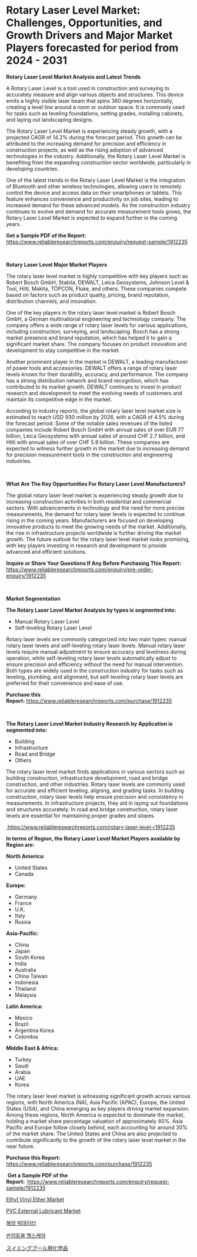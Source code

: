 <p><h1>Rotary Laser Level Market: Challenges, Opportunities, and Growth Drivers and Major Market Players forecasted for period from 2024 - 2031</h1></p><p><strong>Rotary Laser Level Market Analysis and Latest Trends</strong></p>
<p><p>A Rotary Laser Level is a tool used in construction and surveying to accurately measure and align various objects and structures. This device emits a highly visible laser beam that spins 360 degrees horizontally, creating a level line around a room or outdoor space. It is commonly used for tasks such as leveling foundations, setting grades, installing cabinets, and laying out landscaping designs.</p><p>The Rotary Laser Level Market is experiencing steady growth, with a projected CAGR of 14.2% during the forecast period. This growth can be attributed to the increasing demand for precision and efficiency in construction projects, as well as the rising adoption of advanced technologies in the industry. Additionally, the Rotary Laser Level Market is benefiting from the expanding construction sector worldwide, particularly in developing countries.</p><p>One of the latest trends in the Rotary Laser Level Market is the integration of Bluetooth and other wireless technologies, allowing users to remotely control the device and access data on their smartphones or tablets. This feature enhances convenience and productivity on job sites, leading to increased demand for these advanced models. As the construction industry continues to evolve and demand for accurate measurement tools grows, the Rotary Laser Level Market is expected to expand further in the coming years.</p></p>
<p><strong>Get a Sample PDF of the Report:&nbsp;</strong> <a href="https://www.reliableresearchreports.com/enquiry/request-sample/1912235">https://www.reliableresearchreports.com/enquiry/request-sample/1912235</a></p>
<p>&nbsp;</p>
<p><strong>Rotary Laser Level Major Market Players</strong></p>
<p><p>The rotary laser level market is highly competitive with key players such as Robert Bosch GmbH, Stabila, DEWALT, Leica Geosystems, Johnson Level & Tool, Hilti, Makita, TOPCON, Fluke, and others. These companies compete based on factors such as product quality, pricing, brand reputation, distribution channels, and innovation.</p><p>One of the key players in the rotary laser level market is Robert Bosch GmbH, a German multinational engineering and technology company. The company offers a wide range of rotary laser levels for various applications, including construction, surveying, and landscaping. Bosch has a strong market presence and brand reputation, which has helped it to gain a significant market share. The company focuses on product innovation and development to stay competitive in the market.</p><p>Another prominent player in the market is DEWALT, a leading manufacturer of power tools and accessories. DEWALT offers a range of rotary laser levels known for their durability, accuracy, and performance. The company has a strong distribution network and brand recognition, which has contributed to its market growth. DEWALT continues to invest in product research and development to meet the evolving needs of customers and maintain its competitive edge in the market.</p><p>According to industry reports, the global rotary laser level market size is estimated to reach USD 930 million by 2026, with a CAGR of 4.5% during the forecast period. Some of the notable sales revenues of the listed companies include Robert Bosch GmbH with annual sales of over EUR 77 billion, Leica Geosystems with annual sales of around CHF 2.7 billion, and Hilti with annual sales of over CHF 5.9 billion. These companies are expected to witness further growth in the market due to increasing demand for precision measurement tools in the construction and engineering industries.</p></p>
<p>&nbsp;</p>
<p><strong>What Are The Key Opportunities For Rotary Laser Level Manufacturers?</strong></p>
<p><p>The global rotary laser level market is experiencing steady growth due to increasing construction activities in both residential and commercial sectors. With advancements in technology and the need for more precise measurements, the demand for rotary laser levels is expected to continue rising in the coming years. Manufacturers are focused on developing innovative products to meet the growing needs of the market. Additionally, the rise in infrastructure projects worldwide is further driving the market growth. The future outlook for the rotary laser level market looks promising, with key players investing in research and development to provide advanced and efficient solutions.</p></p>
<p><strong>Inquire or Share Your Questions If Any Before Purchasing This Report:</strong> <a href="https://www.reliableresearchreports.com/enquiry/pre-order-enquiry/1912235">https://www.reliableresearchreports.com/enquiry/pre-order-enquiry/1912235</a></p>
<p>&nbsp;</p>
<p><strong>Market Segmentation</strong></p>
<p><strong>The Rotary Laser Level Market Analysis by types is segmented into:</strong></p>
<p><ul><li>Manual Rotary Laser Level</li><li>Self-leveling Rotary Laser Level</li></ul></p>
<p><p>Rotary laser levels are commonly categorized into two main types: manual rotary laser levels and self-leveling rotary laser levels. Manual rotary laser levels require manual adjustment to ensure accuracy and levelness during operation, while self-leveling rotary laser levels automatically adjust to ensure precision and efficiency without the need for manual intervention. Both types are widely used in the construction industry for tasks such as leveling, plumbing, and alignment, but self-leveling rotary laser levels are preferred for their convenience and ease of use.</p></p>
<p><strong>Purchase this Report:&nbsp;</strong><a href="https://www.reliableresearchreports.com/purchase/1912235">https://www.reliableresearchreports.com/purchase/1912235</a></p>
<p>&nbsp;</p>
<p><strong>The Rotary Laser Level Market Industry Research by Application is segmented into:</strong></p>
<p><ul><li>Building</li><li>Infrastructure</li><li>Road and Bridge</li><li>Others</li></ul></p>
<p><p>The rotary laser level market finds applications in various sectors such as building construction, infrastructure development, road and bridge construction, and other industries. Rotary laser levels are commonly used for accurate and efficient leveling, aligning, and grading tasks. In building construction, rotary laser levels help ensure precision and consistency in measurements. In infrastructure projects, they aid in laying out foundations and structures accurately. In road and bridge construction, rotary laser levels are essential for maintaining proper grades and slopes.</p></p>
<p><a href="https://www.reliableresearchreports.com/rotary-laser-level-r1912235">&nbsp;https://www.reliableresearchreports.com/rotary-laser-level-r1912235</a></p>
<p><strong>In terms of Region, the Rotary Laser Level Market Players available by Region are:</strong></p>
<p>
    <p> <strong> North America: </strong>
        <ul>
            <li>United States</li>
            <li>Canada</li>
        </ul>
        </p> 
    <p> <strong> Europe: </strong>
        <ul>
            <li>Germany</li>
            <li>France</li>
            <li>U.K.</li>
            <li>Italy</li>
            <li>Russia</li>
        </ul>
        </p> 
    <p> <strong> Asia-Pacific: </strong>
        <ul>
            <li>China</li>
            <li>Japan</li>
            <li>South Korea</li>
            <li>India</li>
            <li>Australia</li>
            <li>China Taiwan</li>
            <li>Indonesia</li>
            <li>Thailand</li>
            <li>Malaysia</li>
        </ul>
        </p> 
    <p> <strong> Latin America: </strong>
        <ul>
            <li>Mexico</li>
            <li>Brazil</li>
            <li>Argentina Korea</li>
            <li>Colombia</li>
        </ul>
        </p> 
    <p> <strong> Middle East & Africa: </strong>
        <ul>
            <li>Turkey</li>
            <li>Saudi</li>
            <li>Arabia</li>
            <li>UAE</li>
            <li>Korea</li>
        </ul>
    </p>
    </p>
<p><p>The rotary laser level market is witnessing significant growth across various regions, with North America (NA), Asia Pacific (APAC), Europe, the United States (USA), and China emerging as key players driving market expansion. Among these regions, North America is expected to dominate the market, holding a market share percentage valuation of approximately 40%. Asia Pacific and Europe follow closely behind, each accounting for around 30% of the market share. The United States and China are also projected to contribute significantly to the growth of the rotary laser level market in the near future.</p></p>
<p><strong>Purchase this Report: </strong><a href="https://www.reliableresearchreports.com/purchase/1912235">https://www.reliableresearchreports.com/purchase/1912235</a></p>
<p>&nbsp;<strong>Get a Sample PDF of the Report:&nbsp;&nbsp;</strong><a href="https://www.reliableresearchreports.com/enquiry/request-sample/1912235">https://www.reliableresearchreports.com/enquiry/request-sample/1912235</a></p>
<p><strong></strong></p>
<p><p><a href="https://www.linkedin.com/pulse/ethyl-vinyl-ether-market-size-share-amp-trends-analysis-report-mkmqe?trackingId=3ryx1CyyB2e6Hz%2F9g5eN1Q%3D%3D">Ethyl Vinyl Ether Market</a></p><p><a href="https://www.linkedin.com/pulse/pvc-external-lubricant-market-size-growth-forecast-from-2024-vaape?trackingId=fJu%2B%2FsBKJs9Xn%2Bb05falbw%3D%3D">PVC External Lubricant Market</a></p><p><a href="https://medium.com/@lelalangosh2022/%ED%95%B4%EC%96%91-%EB%B9%85%EB%8D%B0%EC%9D%B4%ED%84%B0-%EC%8B%9C%EC%9E%A5-%EC%9C%A0%ED%98%95-%EC%9D%91%EC%9A%A9-%EB%B0%8F-%EC%A7%80%EB%A6%AC%EB%B3%84-%ED%8F%AC%EA%B4%84%EC%A0%81-%ED%8F%89%EA%B0%80-5c9b92f343b3">해양 빅데이터</a></p><p><a href="https://medium.com/@flower89678/%EB%B0%98%EB%A0%A4%EB%8F%99%EB%AC%BC-%EA%B1%B4%EA%B0%95%EA%B4%80%EB%A6%AC-%EC%8B%9C%EC%9E%A5-%EC%A1%B0%EC%82%AC-%EB%B3%B4%EA%B3%A0%EC%84%9C-2024%EB%85%84%EB%B6%80%ED%84%B0-2031%EB%85%84%EA%B9%8C%EC%A7%80%EC%9D%98-%EC%97%AD%EC%82%AC-%EB%B0%8F-%EC%98%88%EC%B8%A1-6274484aa73a">반려동물 헬스케어</a></p><p><a href="https://medium.com/@gustavorn8776xcc/%E3%83%97%E3%83%BC%E3%83%AB%E7%94%A8%E3%81%AE%E5%8C%96%E5%AD%A6%E8%96%AC%E5%93%81%E5%B8%82%E5%A0%B4%E8%A6%8F%E6%A8%A1-cagr-%E3%83%88%E3%83%AC%E3%83%B3%E3%83%89-2024-2030-04c9115d831f">スイミングプール用化学品</a></p></p>